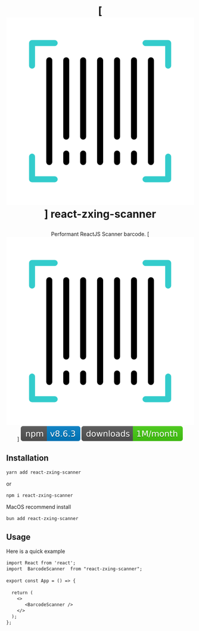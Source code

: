 
<h1 align="center">

  [![Icon][gif-scan]] react-zxing-scanner

</h1>

<div align="center">

Performant ReactJS Scanner barcode.
[![Icon][gif-scan]]
[![Version][version-badge]][package]
[![Downloads][downloads-badge]][npmtrends]

</div>


## Installation

```bash
yarn add react-zxing-scanner
```

or

```bash
npm i react-zxing-scanner
```

MacOS recommend install

```bash
bun add react-zxing-scanner
```

## Usage

Here is a quick example

```tsx
import React from 'react';
import  BarcodeScanner  from "react-zxing-scanner";

export const App = () => {

  return (
    <>
       <BarcodeScanner />
    </>
  );
};
```

[downloads-badge]: assets/downloads.svg
[version-badge]: assets/version.svg
[package]: https://www.npmjs.com/package/react-zxing-scanner
[npmtrends]: https://npmtrends.com/react-zxing-scanner
[gif-scan]: assets/barcode.gif
